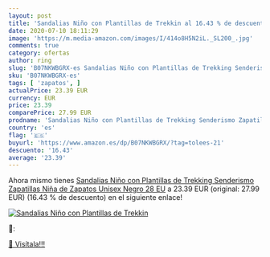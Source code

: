 ```yaml
---
layout: post
title: 'Sandalias Niño con Plantillas de Trekkin al 16.43 % de descuento'
date: 2020-07-10 18:11:29
image: 'https://m.media-amazon.com/images/I/414o8H5N2iL._SL200_.jpg'
comments: true
category: ofertas
author: ring
slug: 'B07NKWBGRX-es Sandalias Niño con Plantillas de Trekking Senderismo...'
sku: 'B07NKWBGRX-es'
tags: [ 'zapatos', ]
actualPrice: 23.39 EUR
currency: EUR
price: 23.39
comparePrice: 27.99 EUR
prodname: 'Sandalias Niño con Plantillas de Trekking Senderismo Zapatillas Niña de Zapatos Unisex Negro 28 EU'
country: 'es'
flag: '🇪🇸'
buyurl: 'https://www.amazon.es/dp/B07NKWBGRX/?tag=tolees-21'
descuento: '16.43'
average: '23.39'
---
```


Ahora mismo tienes [Sandalias Niño con Plantillas de Trekking Senderismo Zapatillas Niña de Zapatos Unisex Negro 28 EU](https://www.amazon.es/dp/B07NKWBGRX/?tag=tolees-21) a 23.39 EUR (original: 27.99 EUR) (16.43 %  de descuento) en el siguiente enlace!

[![Sandalias Niño con Plantillas de Trekkin](https://m.media-amazon.com/images/I/414o8H5N2iL._SL200_.jpg)](https://www.amazon.es/dp/B07NKWBGRX/?tag=tolees-21)

🔎:


[🛒 Visítala!!!](https://www.amazon.es/dp/B07NKWBGRX/?tag=tolees-21)
